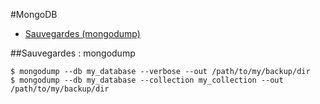 #MongoDB

* [Sauvegardes (mongodump)](#backups)

##<a href="backups"></a>Sauvegardes : mongodump

```
$ mongodump --db my_database --verbose --out /path/to/my/backup/dir
$ mongodump --db my_database --collection my_collection --out /path/to/my/backup/dir
```
